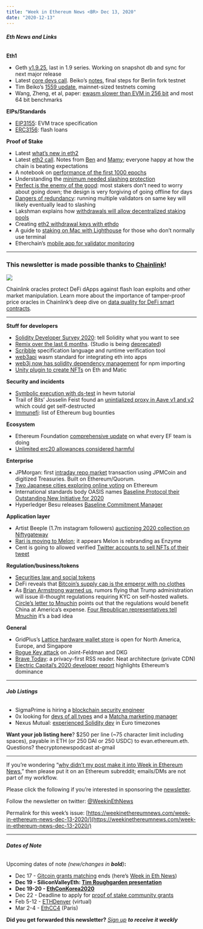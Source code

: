 ```yaml
---
title: "Week in Ethereum News <BR> Dec 13, 2020"
date: "2020-12-13"
---
```


###### **Eth News and Links**

**Eth1**

- Geth [v1.9.25](https://github.com/ethereum/go-ethereum/releases/tag/v1.9.25), last in 1.9 series. Working on snapshot db and sync for next major release
- Latest [core devs call](https://youtu.be/EPbZ4tU4P5A?t=172). Beiko’s [notes](https://twitter.com/TimBeiko/status/1337395528837996547), final steps for Berlin fork testnet
- Tim Beiko’s [1559 update](https://hackmd.io/@timbeiko/1559-updates/https%3A%2F%2Fhackmd.io%2F%40timbeiko%2F1559-update-004), mainnet-sized testnets coming
- Wang, Zheng, et al, paper: [ewasm slower than EVM in 256 bit](https://arxiv.org/pdf/2012.01032.pdf) and most 64 bit benchmarks

**EIPs/Standards**

- [EIP3155](https://eips.ethereum.org/EIPS/eip-3155): EVM trace specification
- [ERC3156](https://eips.ethereum.org/EIPS/eip-3156): flash loans

**Proof of Stake**

- Latest [what’s new in eth2](https://hackmd.io/@benjaminion/eth2_news/https%3A%2F%2Fhackmd.io%2F%40benjaminion%2Fwnie2_201212)
- Latest [eth2 call](https://youtu.be/8mE--yxMZtk?t=42). Notes from [Ben](https://hackmd.io/@benjaminion/SJphODIiv) and [Mamy](https://gist.github.com/mratsim/d35a5171c52d3b998b492e9512f6cee7); everyone happy at how the chain is beating expectations
- A notebook on [performance of the first 1000 epochs](https://ethereum.github.io/rig/eth2data/notebooks/mainnet_explore.html)
- Understanding the [minimum needed slashing protection](https://alonmuroch-65570.medium.com/minimal-slashing-protection-45e679af235a)
- [Perfect is the enemy of the good](https://blog.ethereum.org/2020/12/10/validated-perfect-is-the-enemy-of-the-good/): most stakers don’t need to worry about going down; the design is very forgiving of going offline for days
- [Dangers of redundancy](https://www.adiasg.me/2020/12/11/eth2-staking-failover-redundancy.html): running multiple validators on same key will likely eventually lead to slashing
- Lakshman explains how [withdrawals will allow decentralized staking pools](https://www.lakshmansankar.com/#/staking-pools)
- Creating [eth2 withdrawal keys with ethdo](https://medium.com/coinmonks/creating-ethereum-2-withdrawal-keys-using-ethdo-6e41b14ddd7b)
- A guide to [staking on Mac with Lighthouse](https://lighthouse.sigmaprime.io/macos-guide.html) for those who don’t normally use terminal
- Etherchain’s [mobile app for validator monitoring](https://twitter.com/etherchain_org/status/1336949569498853377)

* * *

### **This newsletter is made possible thanks to [Chainlink](https://chain.link/)!**

![](https://weekinethereumnews.com/wp-content/uploads/2020/12/FE39n5_g.png)

Chainlink oracles protect DeFi dApps against flash loan exploits and other market manipulation. Learn more about the importance of tamper-proof price oracles in Chainlink’s deep dive on [data quality for DeFi smart contracts](https://chn.lk/data-quality-for-defi)_._

* * *

**Stuff for developers**

- [Solidity Developer Survey 2020](https://blog.soliditylang.org/2020/12/09/solidity-developer-survey-2020/): tell Solidity what you want to see
- [Remix over the last 6 months](https://medium.com/remix-ide/remix-project-the-last-6-months-4a7ad00ff536). (Studio is being [deprecated](https://blog.ethereum.org/2020/12/07/we-are-sunsetting-studio/))
- [Scribble](https://github.com/ConsenSys/scribble) specification language and runtime verification tool
- [web3api](https://web3api.dev/#/) wasm standard for integrating eth into apps
- [web3j now has solidity dependency management](https://blog.web3labs.com/solidity-dependency-management-comes-to-web3j) for npm importing
- [Unity plugin to create NFTs](https://medium.com/arkane-network/our-unity-plugin-is-live-allowing-game-developers-to-create-nfts-on-matic-ethereum-43a0d6f03971) on Eth and Matic

**Security and incidents**

- [Symbolic execution with ds-test](https://fv.ethereum.org/2020/12/11/symbolic-execution-with-ds-test/) in hevm tutorial
- Trail of Bits’ Josselin Feist found an [unintialized proxy in Aave v1 and v2](https://medium.com/aave/aave-security-newsletter-546bf964689d) which could get self-destructed
- [Immunefi](https://immunefi.com/explore/): list of Ethereum bug bounties

**Ecosystem**

- Ethereum Foundation [comprehensive update](https://blog.ethereum.org/2020/12/09/ef-supported-teams-research-and-development-update-2020-pt-2/) on what every EF team is doing
- [Unlimited erc20 allowances considered harmful](https://kalis.me/unlimited-erc20-allowances/)

**Enterprise**

- JPMorgan: first [intraday repo market](https://www.businesswire.com/news/home/20201210005155/en/J.P.-Morgan-Executes-Intraday-Repo-Transaction-Using-Blockchain) transaction using JPMCoin and digitized Treasuries. Built on Ethereum/Quorum.
- [Two Japanese cities exploring online voting](https://www.coindesk.com/japan-city-kaga-blockchain-voting-id) on Ethereum
- International standards body OASIS names [Baseline Protocol their Outstanding New Initiative for 2020](https://www.oasis-open.org/2020/12/08/baseline-protocol-and-saml-win-2020-open-cup-awards-oasis-open-honors-jim-cabral-jane-ginn-and-bret-jordan/)
- Hyperledger Besu releases [Baseline Commitment Manager](https://www.oasis-open.org/2020/12/09/baseline-protocol-commitment-manager-brings-hyperledger-besu-infura-public-blockchain-clients-to-enterprise-workflows/)

**Application layer**

- Artist Beeple (1.7m instagram followers) [auctioning 2020 collection on Niftygateway](https://niftygateway.com/collections/beepletwo)
- [Rari is moving to Melon](https://medium.com/enzymefinance/rari-capital-moving-to-the-melon-protocol-84a10933228f); it appears Melon is rebranding as Enzyme
- Cent is going to allowed verified [Twitter accounts to sell NFTs of their tweet](https://beta.cent.co/cent/+usqwzk)

**Regulation/business/tokens**

- [Securities law and social tokens](https://medium.com/seedclub/securities-law-social-community-tokens-3bb0ffaae62)
- DeFi reveals that [Bitcoin’s supply cap is the emperor with no clothes](https://cointelegraph.com/news/the-butterfly-effect-why-defi-will-force-btc-to-break-its-21m-supply-ceiling)
- As [Brian Armstrong warned us](https://twitter.com/brian_armstrong/status/1331744884856741888), rumors flying that Trump administration will issue ill-thought regulations requiring KYC on self-hosted wallets. [Circle’s letter to Mnuchin](https://www.circle.com/hubfs/AllaireLetterUSTreasurySecretary.pdf) points out that the regulations would benefit China at America’s expense. [Four Republican representatives tell Mnuchin](https://twitter.com/WarrenDavidson/status/1336804544320327683) it’s a bad idea

**General**

- GridPlus’s [Lattice hardware wallet store](https://gridplus.io/lattice) is open for North America, Europe, and Singapore
- [Rogue Key attack](https://blog.sigmaprime.io/dkg-rogue-key.html) on Joint-Feldman and DKG
- [Brave Today](https://brave.com/announcing-brave-today/): a privacy-first RSS reader. Neat architecture (private CDN)
- [Electric Capital’s 2020 developer report](https://medium.com/electric-capital/electric-capital-developer-report-2020-9417165c6444) highlights Ethereum’s dominance

* * *

###### **Job Listings**

- SigmaPrime is hiring a [blockchain security engineer](https://blog.sigmaprime.io/blockchain-security-engineer.html)
- 0x looking for [devs of all types](https://0x.org/about/jobs) and a [Matcha marketing manager](https://boards.greenhouse.io/0x/jobs/4923909002)
- Nexus Mutual: [experienced Solidity dev](https://angel.co/company/nexus-mutual-1/jobs/967538-smart-contract-engineer) in Euro timezones

**Want your job listing here**? $250 per line (~75 character limit including spaces), payable in ETH (or 250 DAI or 250 USDC) to evan.ethereum.eth. Questions? thecryptonewspodcast at-gmail

* * *

If you’re wondering “[why didn’t my post make it into Week in Ethereum News](https://www.evanvanness.com/post/179914035841/why-didnt-my-post-make-the-newsletter),” then please put it on an Ethereum subreddit; emails/DMs are not part of my workflow.

Please click the following if you’re interested in sponsoring the [newsletter](https://www.evanvanness.com/post/625741875743227904/evan-is-live-on-balancer).

Follow the newsletter on twitter: [@WeekinEthNews](https://twitter.com/WeekInEthNews)

Permalink for this week’s issue: [https://weekinethereumnews.com/week-in-ethereum-news-dec-13-2020/](https://weekinethereumnews.com/week-in-ethereum-news-dec-13-2020/)

* * *

###### **Dates of Note**

Upcoming dates of note _(_new/changes in **bold**_)_**:**

- Dec 17 - [Gitcoin grants matching](https://gitcoin.co/grants) ends (here’s [Week in Eth News](https://gitcoin.co/grants/237/week-in-ethereum-news))
- **Dec 19 - SiliconValleyEth: [Tim Roughgarden presentation](https://www.meetup.com/EthereumSiliconValley/events/275008164/)**
- **Dec 19-20 - [EthConKorea2020](https://ethcon.kr/)**
- Dec 22 - Deadline to apply for [proof of stake community grants](https://ethereum.org/en/eth2/get-involved/staking-community-grants/)
- Feb 5-12 - [ETHDenver](https://twitter.com/EthereumDenver/status/1328367230707396609) (virtual)
- Mar 2-4 - [EthCC4](https://ethcc.io/) (Paris)

**Did you get forwarded this newsletter?** _[Sign up](https://weekinethereum.substack.com/subscribe#about) **to receive it weekly**_
